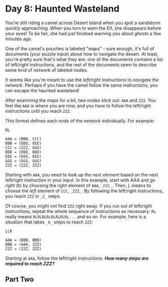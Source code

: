 # Day 8: Haunted Wasteland #

You're still riding a camel across Desert Island when you spot a sandstorm quickly approaching. 
When you turn to warn the Elf, she disappears before your eyes! To be fair, she had just finished 
warning you about _ghosts_ a few minutes ago.

One of the camel's pouches is labeled "maps" - sure enough, it's full of documents 
(your puzzle input) about how to navigate the desert. At least, you're pretty sure that's what 
they are; one of the documents contains a list of left/right instructions, and the rest of the 
documents seem to describe some kind of _network_ of labeled nodes.

It seems like you're meant to use the _left/right_ instructions to _navigate the network_. Perhaps if 
you have the camel follow the same instructions, you can escape the haunted wasteland!

After examining the maps for a bit, two nodes stick out: `AAA` and `ZZZ`. You feel like `AAA` is where 
you are now, and you have to follow the left/right instructions until you reach `ZZZ`.

This format defines each _node_ of the network individually. For example:

    RL
    
    AAA = (BBB, CCC)
    BBB = (DDD, EEE)
    CCC = (ZZZ, GGG)
    DDD = (DDD, DDD)
    EEE = (EEE, EEE)
    GGG = (GGG, GGG)
    ZZZ = (ZZZ, ZZZ)

Starting with `AAA`, you need to _look up the next element_ based on the next left/right instruction 
in your input. In this example, start with AAA and go _right_ (`R`) by choosing the right element of 
`AAA`, `_CCC_`. Then, L means to choose the _left_ element of `CCC`, `_ZZZ_`. By following the left/right 
instructions, you reach `ZZZ` in `_2_` steps.

Of course, you might not find `ZZZ` right away. If you run out of left/right instructions, repeat the 
whole sequence of instructions as necessary: `RL` really means `RLRLRLRLRLRLRLRL...` and so on. For 
example, here is a situation that takes `_6_` steps to reach `ZZZ`:

    LLR
    
    AAA = (BBB, BBB)
    BBB = (AAA, ZZZ)
    ZZZ = (ZZZ, ZZZ)

Starting at `AAA`, follow the left/right instructions. _**How many steps are required to reach ZZZ?**_


## Part Two ##

